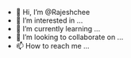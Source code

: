 - 👋 Hi, I’m @Rajeshchee
- 👀 I’m interested in ...
- 🌱 I’m currently learning ...
- 💞️ I’m looking to collaborate on ...
- 📫 How to reach me ...

<!---
Rajeshchee/Rajeshchee is a ✨ special ✨ repository because its `README.md` (this file) appears on your GitHub profile.
You can click the Preview link to take a look at your changes.
--->
